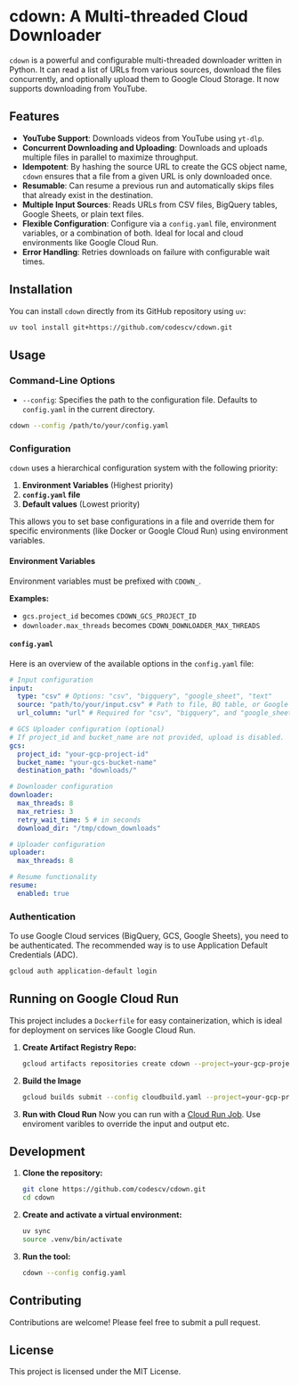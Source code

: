 # cdown: A Multi-threaded Cloud Downloader

`cdown` is a powerful and configurable multi-threaded downloader written in Python. It can read a list of URLs from various sources, download the files concurrently, and optionally upload them to Google Cloud Storage. It now supports downloading from YouTube.

## Features

*   **YouTube Support**: Downloads videos from YouTube using `yt-dlp`.
*   **Concurrent Downloading and Uploading**: Downloads and uploads multiple files in parallel to maximize throughput.
*   **Idempotent**: By hashing the source URL to create the GCS object name, `cdown` ensures that a file from a given URL is only downloaded once.
*   **Resumable**: Can resume a previous run and automatically skips files that already exist in the destination.
*   **Multiple Input Sources**: Reads URLs from CSV files, BigQuery tables, Google Sheets, or plain text files.
*   **Flexible Configuration**: Configure via a `config.yaml` file, environment variables, or a combination of both. Ideal for local and cloud environments like Google Cloud Run.
*   **Error Handling**: Retries downloads on failure with configurable wait times.

## Installation

You can install `cdown` directly from its GitHub repository using `uv`:

```bash
uv tool install git+https://github.com/codescv/cdown.git
```

## Usage

### Command-Line Options

*   `--config`: Specifies the path to the configuration file. Defaults to `config.yaml` in the current directory.

```bash
cdown --config /path/to/your/config.yaml
```

### Configuration

`cdown` uses a hierarchical configuration system with the following priority:

1.  **Environment Variables** (Highest priority)
2.  **`config.yaml` file**
3.  **Default values** (Lowest priority)

This allows you to set base configurations in a file and override them for specific environments (like Docker or Google Cloud Run) using environment variables.

#### Environment Variables

Environment variables must be prefixed with `CDOWN_`.

**Examples:**
*   `gcs.project_id` becomes `CDOWN_GCS_PROJECT_ID`
*   `downloader.max_threads` becomes `CDOWN_DOWNLOADER_MAX_THREADS`

#### `config.yaml`

Here is an overview of the available options in the `config.yaml` file:

```yaml
# Input configuration
input:
  type: "csv" # Options: "csv", "bigquery", "google_sheet", "text"
  source: "path/to/your/input.csv" # Path to file, BQ table, or Google Sheet
  url_column: "url" # Required for "csv", "bigquery", and "google_sheet"

# GCS Uploader configuration (optional)
# If project_id and bucket_name are not provided, upload is disabled.
gcs:
  project_id: "your-gcp-project-id"
  bucket_name: "your-gcs-bucket-name"
  destination_path: "downloads/"

# Downloader configuration
downloader:
  max_threads: 8
  max_retries: 3
  retry_wait_time: 5 # in seconds
  download_dir: "/tmp/cdown_downloads"

# Uploader configuration
uploader:
  max_threads: 8

# Resume functionality
resume:
  enabled: true
```

### Authentication

To use Google Cloud services (BigQuery, GCS, Google Sheets), you need to be authenticated. The recommended way is to use Application Default Credentials (ADC).

```bash
gcloud auth application-default login
```

## Running on Google Cloud Run

This project includes a `Dockerfile` for easy containerization, which is ideal for deployment on services like Google Cloud Run.

1.  **Create Artifact Registry Repo:**
    ```bash
    gcloud artifacts repositories create cdown --project=your-gcp-project --location=us-central1 --repository-format=docker
    ```

2.  **Build the Image**
    ```bash
    gcloud builds submit --config cloudbuild.yaml --project=your-gcp-project
    ```

3.  **Run with Cloud Run**
Now you can run with a [Cloud Run Job](https://pantheon.corp.google.com/run/jobs/create).
Use enviroment varibles to override the input and output etc.


## Development

1.  **Clone the repository:**
    ```bash
    git clone https://github.com/codescv/cdown.git
    cd cdown
    ```

2.  **Create and activate a virtual environment:**
    ```bash
    uv sync
    source .venv/bin/activate
    ```

3.  **Run the tool:**
    ```bash
    cdown --config config.yaml
    ```

## Contributing

Contributions are welcome! Please feel free to submit a pull request.

## License

This project is licensed under the MIT License.
